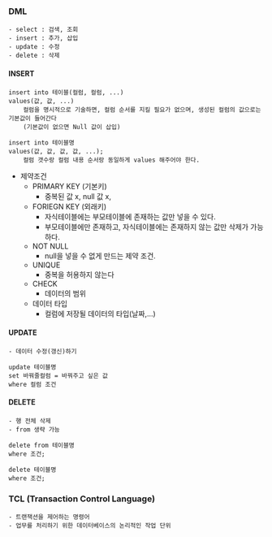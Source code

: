 ### DML
    - select : 검색, 조회
    - insert : 추가, 삽입
    - update : 수정
    - delete : 삭제

#### INSERT 
    insert into 테이블(컬럼, 컬럼, ...)
    values(값, 값, ...)
        컬럼을 명시적으로 기술하면, 컬럼 순서를 지킬 필요가 없으며, 생성된 컬럼의 값으로는 기본값이 들어간다
        (기본값이 없으면 Null 값이 삽입)

    insert into 테이블명
    values(값, 값, 값, 값, ...);
        컬럼 갯수랑 컬럼 내용 순서랑 동일하게 values 해주어야 한다.

 - 제약조건
    - PRIMARY KEY (기본키)
        - 중복된 값 x, null 값 x, 
    - FORIEGN KEY (외래키)
        - 자식테이블에는 부모테이블에 존재하는 값만 넣을 수 있다.
        - 부모테이블에만 존재하고, 자식테이블에는 존재하지 않는 값만 삭제가 가능하다.
    - NOT NULL
        - null을 넣을 수 없게 만드는 제약 조건.
    - UNIQUE
        - 중복을 허용하지 않는다
    - CHECK
        - 데이터의 범위
    - 데이터 타입
        - 컬럼에 저장될 데이터의 타입(날짜,...)

#### UPDATE
    - 데이터 수정(갱신)하기

    update 테이블명
    set 바꿔줄컬럼 = 바꿔주고 싶은 값
    where 컬럼 조건

#### DELETE
    - 행 전체 삭제
    - from 생략 가능

    delete from 테이블명
    where 조건;

    delete 테이블명
    where 조건;

### TCL (Transaction Control Language)
    - 트랜잭션을 제어하는 명령어
    - 업무를 처리하기 위한 데이터베이스의 논리적인 작업 단위